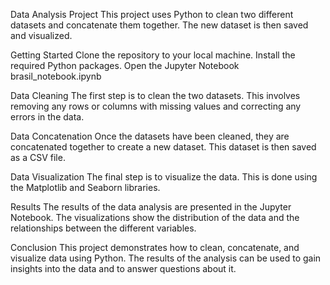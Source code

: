 Data Analysis Project
This project uses Python to clean two different datasets and concatenate them together. The new dataset is then saved and visualized.

Getting Started
Clone the repository to your local machine.
Install the required Python packages.
Open the Jupyter Notebook brasil_notebook.ipynb

Data Cleaning
The first step is to clean the two datasets. This involves removing any rows or columns with missing values and correcting any errors in the data.

Data Concatenation
Once the datasets have been cleaned, they are concatenated together to create a new dataset. This dataset is then saved as a CSV file.

Data Visualization
The final step is to visualize the data. This is done using the Matplotlib and Seaborn libraries.

Results
The results of the data analysis are presented in the Jupyter Notebook. The visualizations show the distribution of the data and the relationships between the different variables.

Conclusion
This project demonstrates how to clean, concatenate, and visualize data using Python. The results of the analysis can be used to gain insights into the data and to answer questions about it.
